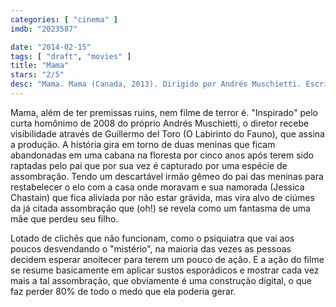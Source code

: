 ```yaml
---
categories: [ "cinema" ]
imdb: "2023587"

date: "2014-02-15"
tags: [ "draft", "movies" ]
title: "Mama"
stars: "2/5"
desc: "Mama. Mama (Canada, 2013). Dirigido por Andrés Muschietti. Escrito por Andrés Muschietti, Barbara Muschietti, Neil Cross, Andrés Muschietti, Barbara Muschietti. Com Jessica Chastain, Nikolaj Coster-Waldau, Megan Charpentier, Isabelle Nélisse, Daniel Kash, Javier Botet, Jane Moffat, Morgan McGarry, David Fox."
---
```

Mama, além de ter premissas ruins, nem filme de terror é. "Inspirado" pelo curta homônimo de 2008 do próprio Andrés Muschietti, o diretor recebe visibilidade através de Guillermo del Toro (O Labirinto do Fauno), que assina a produção. A história gira em torno de duas meninas que ficam abandonadas em uma cabana na floresta por cinco anos após terem sido raptadas pelo pai que por sua vez é capturado por uma espécie de assombração. Tendo um descartável irmão gêmeo do pai das meninas para restabelecer o elo com a casa onde moravam e sua namorada (Jessica Chastain) que fica aliviada por não estar grávida, mas vira alvo de ciúmes da já citada assombração que (oh!) se revela como um fantasma de uma mãe que perdeu seu filho.

Lotado de clichês que não funcionam, como o psiquiatra que vai aos poucos desvendando o "mistério", na maioria das vezes as pessoas decidem esperar anoitecer para terem um pouco de ação. E a ação do filme se resume basicamente em aplicar sustos esporádicos e mostrar cada vez mais a tal assombração, que obviamente é uma construção digital, o que faz perder 80% de todo o medo que ela poderia gerar.
